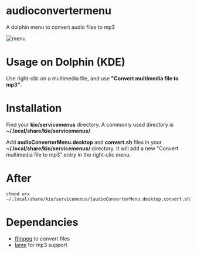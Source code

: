 # audioconvertermenu
A dolphin menu to convert audio files to mp3

 ![menu](https://github.com/user-attachments/assets/0c8d64c1-5f09-4824-a75c-c399e0c32563)


# Usage on Dolphin (KDE)
Use right-clic on a multimedia file, and use **"Convert multimedia file to mp3"**.

# Installation
Find your **kio/servicemenus** directory. A commonly used directory is **~/.local/share/kio/servicemenus/**

Add **audioConverterMenu.desktop** and **convert.sh** files in your **~/.local/share/kio/servicemenus/** directory. It will add a new "Convert multimedia file to mp3" entry in the right-clic menu.

# After
```shell
chmod u+x ~/.local/share/kio/servicemenus/{audioConverterMenu.desktop,convert.sh}
```

# Dependancies
- [ffmpeg](https://ffmpeg.org/) to convert files
- [lame](http://lame.sourceforge.net/) for mp3 support
